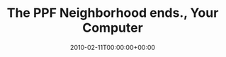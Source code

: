---
templateKey: event
guid: 08951ab6-6eab-11ea-99c5-002590d1d1b0
date: 2010-02-11T00:00:00+00:00
eventTime: '12am'
title: The PPF Neighborhood ends., Your Computer
artist: The PPF Neighborhood ends.
city: Worldwide
venue: Your Computer
group: PPF House
guests: LAST CHANCE!  Donate now.
---